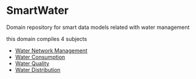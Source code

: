 # SmartWater
Domain repository for smart data models related with water management 

this domain compiles 4 subjects
- [Water Network Management](https://github.com/smart-data-models/dataModel.WaterNetworkManagement/tree/master)
- [Water Consumption](https://github.com/smart-data-models/dataModel.WaterConsumption/tree/master)
- [Water Quality](https://github.com/smart-data-models/dataModel.WaterQuality/tree/master)
- [Water Distribution](https://github.com/smart-data-models/dataModel.WaterDistribution/tree/master)
